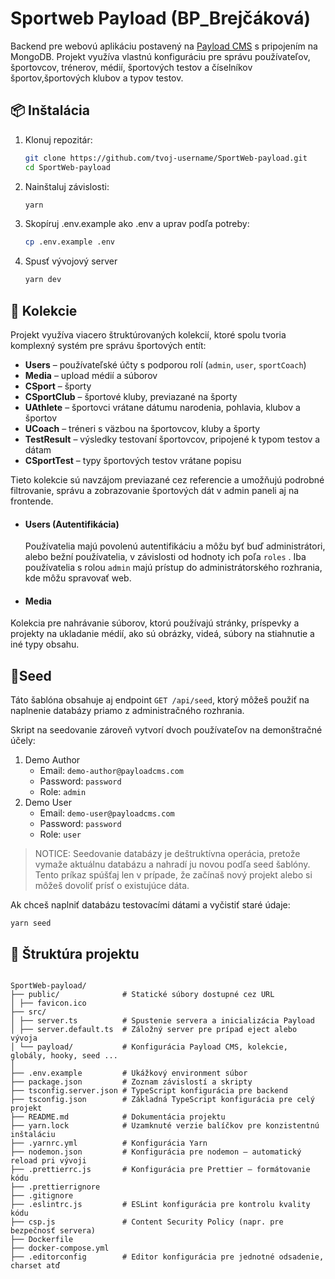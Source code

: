 # Sportweb Payload (BP_Brejčáková)

Backend pre webovú aplikáciu postavený na [Payload CMS](https://payloadcms.com/) s pripojením na MongoDB. Projekt využíva vlastnú konfiguráciu pre správu používateľov, športovcov, trénerov, médií, športových testov a číselníkov športov,športových klubov a typov testov. 

## 📦 Inštalácia

1. Klonuj repozitár:
   ```bash
   git clone https://github.com/tvoj-username/SportWeb-payload.git
   cd SportWeb-payload

2. Nainštaluj závislosti:
   ```bash
   yarn

3. Skopíruj .env.example ako .env a uprav podľa potreby:
    ```bash
   cp .env.example .env

4. Spusť vývojový server
    ```bash
   yarn dev


## 📁 Kolekcie

Projekt využíva viacero štruktúrovaných kolekcií, ktoré spolu tvoria komplexný systém pre správu športových entít:

- **Users** – používateľské účty s podporou rolí (`admin`, `user`, `sportCoach`)
- **Media** – upload médií a súborov
- **CSport** – športy
- **CSportClub** – športové kluby, previazané na športy
- **UAthlete** – športovci vrátane dátumu narodenia, pohlavia, klubov a športov
- **UCoach** – tréneri s väzbou na športovcov, kluby a športy
- **TestResult** – výsledky testovaní športovcov, pripojené k typom testov a dátam
- **CSportTest** – typy športových testov vrátane popisu

Tieto kolekcie sú navzájom previazané cez referencie a umožňujú podrobné filtrovanie, správu a zobrazovanie športových dát v admin paneli aj na frontende.


- #### Users (Autentifikácia)

  Používatelia majú povolenú autentifikáciu a môžu byť buď administrátori, alebo bežní používatelia, v závislosti od hodnoty ich poľa `roles` . Iba používatelia s rolou `admin`  majú prístup do administrátorského rozhrania, kde môžu spravovať web. 

- #### Media

 Kolekcia pre nahrávanie súborov, ktorú používajú stránky, príspevky a projekty na ukladanie médií, ako sú obrázky, videá, súbory na stiahnutie a iné typy obsahu.


## 🌱Seed
Táto šablóna obsahuje aj endpoint `GET /api/seed`, ktorý môžeš použiť na naplnenie databázy priamo z administračného rozhrania.

Skript na seedovanie zároveň vytvorí dvoch používateľov na demonštračné účely:
1. Demo Author
    - Email: `demo-author@payloadcms.com`
    - Password: `password`
    - Role: `admin`
2. Demo User
    - Email: `demo-user@payloadcms.com`
    - Password: `password`
    - Role: `user`

> NOTICE: Seedovanie databázy je deštruktívna operácia, pretože vymaže aktuálnu databázu a nahradí ju novou podľa seed šablóny. Tento príkaz spúšťaj len v prípade, že začínaš nový projekt alebo si môžeš dovoliť prísť o existujúce dáta.

Ak chceš naplniť databázu testovacími dátami a vyčistiť staré údaje:

    yarn seed


## 📂 Štruktúra projektu
 ```tree

SportWeb-payload/
├── public/              # Statické súbory dostupné cez URL
│ ├── favicon.ico        
├── src/
│ ├── server.ts          # Spustenie servera a inicializácia Payload
│ ├── server.default.ts  # Záložný server pre prípad eject alebo vývoja
│ └── payload/           # Konfigurácia Payload CMS, kolekcie, globály, hooky, seed ...
│
├── .env.example         # Ukážkový environment súbor
├── package.json         # Zoznam závislostí a skripty
├── tsconfig.server.json # TypeScript konfigurácia pre backend
├── tsconfig.json        # Základná TypeScript konfigurácia pre celý projekt
├── README.md            # Dokumentácia projektu
├── yarn.lock            # Uzamknuté verzie balíčkov pre konzistentnú inštaláciu
├── .yarnrc.yml          # Konfigurácia Yarn
├── nodemon.json         # Konfigurácia pre nodemon – automatický reload pri vývoji
├── .prettierrc.js       # Konfigurácia pre Prettier – formátovanie kódu
├── .prettierrignore     
├── .gitignore
├── .eslintrc.js         # ESLint konfigurácia pre kontrolu kvality kódu
├── csp.js               # Content Security Policy (napr. pre bezpečnosť servera)
├── Dockerfile
├── docker-compose.yml
├── .editorconfig        # Editor konfigurácia pre jednotné odsadenie, charset atď

